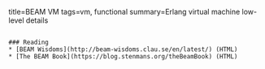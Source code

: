 title=BEAM VM
tags=vm, functional
summary=Erlang virtual machine low-level details
~~~~~~

### Reading
* [BEAM Wisdoms](http://beam-wisdoms.clau.se/en/latest/) (HTML)
* [The BEAM Book](https://blog.stenmans.org/theBeamBook) (HTML)


